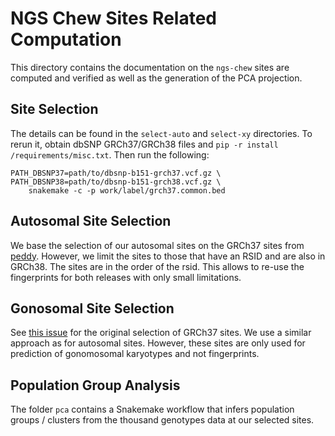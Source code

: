 # NGS Chew Sites Related Computation

This directory contains the documentation on the `ngs-chew` sites are computed and verified as well as the generation of the PCA projection.

## Site Selection

The details can be found in the `select-auto` and `select-xy` directories.
To rerun it, obtain dbSNP GRCh37/GRCh38 files and `pip -r install /requirements/misc.txt`.
Then run the following:

```
PATH_DBSNP37=path/to/dbsnp-b151-grch37.vcf.gz \
PATH_DBSNP38=path/to/dbsnp-b151-grch38.vcf.gz \
    snakemake -c -p work/label/grch37.common.bed
```

## Autosomal Site Selection

We base the selection of our autosomal sites on the GRCh37 sites from [peddy](https://github.com/brentp/peddy).
However, we limit the sites to those that have an RSID and are also in GRCh38.
The sites are in the order of the rsid.
This allows to re-use the fingerprints for both releases with only small limitations.

## Gonosomal Site Selection

See [this issue](https://github.com/bihealth/ngs-chew/issues/20) for the original selection of GRCh37 sites.
We use a similar approach as for autosomal sites.
However, these sites are only used for prediction of gonomosomal karyotypes and not fingerprints.

## Population Group Analysis

The folder `pca` contains a Snakemake workflow that infers population groups / clusters from the thousand genotypes data at our selected sites.
